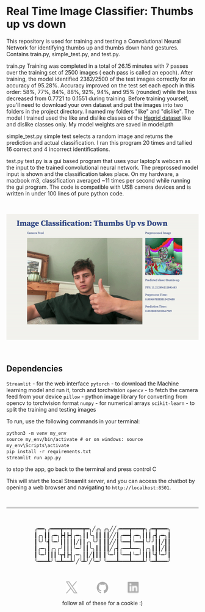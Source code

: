
# Real Time Image Classifier: Thumbs up vs down

This repository is used for training and testing a Convolutional Neural Network for identifying thumbs up and thumbs down hand gestures. Contains train.py, simple_test.py, and test.py. 

train.py
Training was completed in a total of 26.15 minutes with 7 passes over the training set of 2500 images ( each pass is called an epoch). After training, the model identified 2382/2500 of the test images correctly for an accuracy of 95.28%. Accuracy improved on the test set each epoch in this order: 58%, 77%, 84%, 88%, 92%, 94%, and 95% (rounded) while the loss decreased from 0.7721 to 0.1551 during training. Before training yourself, you'll need to download your own dataset and put the images into two folders in the project directory. I named my folders "like" and "dislike". The model I trained used the like and dislike classes of the [Hagrid dataset](https://github.com/hukenovs/hagrid) like and dislike classes only. My model weights are saved in model.pth

simple_test.py
simple test selects a random image and returns the prediction and actual classification. I ran this program 20 times and tallied 16 correct and 4 incorrect identifications. 

test.py
test.py is a gui based program that uses your laptop's webcam as the input to the trained convolutional neural network. The preprossed model input is shown and the classification takes place. On my hardware, a macbook m3, classification averaged ~11 times per second while running the gui program. The code is compatible with USB camera devices and is written in under 100 lines of pure python code. 

&nbsp;

<div align="center"><img src="preview.gif" width="800"></div>

&nbsp;

## Dependencies

`Streamlit` - for the web interface
`pytorch` - to download the Machine learning model and run it, torch and torchvision
`opencv` - to fetch the camera feed from your device
`pillow` - python image library for converting from opencv to torchvision format
`numpy` - for numerical arrays
`scikit-learn` - to split the training and testing images

To run, use the following commands in your terminal:
```
python3 -m venv my_env
source my_env/bin/activate # or on windows: source my_env\Scripts\activate
pip install -r requirements.txt
streamlit run app.py
```

to stop the app, go back to the terminal and press control C

This will start the local Streamlit server, and you can access the chatbot by opening a web browser and navigating to `http://localhost:8501`.

&nbsp;

<hr>

&nbsp;

<div align="center">



╭━━╮╭━━━┳━━┳━━━┳━╮╱╭╮        ╭╮╱╱╭━━━┳━━━┳╮╭━┳━━━╮
┃╭╮┃┃╭━╮┣┫┣┫╭━╮┃┃╰╮┃┃        ┃┃╱╱┃╭━━┫╭━╮┃┃┃╭┫╭━╮┃
┃╰╯╰┫╰━╯┃┃┃┃┃╱┃┃╭╮╰╯┃        ┃┃╱╱┃╰━━┫╰━━┫╰╯╯┃┃╱┃┃
┃╭━╮┃╭╮╭╯┃┃┃╰━╯┃┃╰╮┃┃        ┃┃╱╭┫╭━━┻━━╮┃╭╮┃┃┃╱┃┃
┃╰━╯┃┃┃╰┳┫┣┫╭━╮┃┃╱┃┃┃        ┃╰━╯┃╰━━┫╰━╯┃┃┃╰┫╰━╯┃
╰━━━┻╯╰━┻━━┻╯╱╰┻╯╱╰━╯        ╰━━━┻━━━┻━━━┻╯╰━┻━━━╯
  


&nbsp;


<a href="https://x.com/TheBrianLesko/status/1124018912268554240"><img src="https://raw.githubusercontent.com/BrianLesko/BrianLesko/main/.socials/svg-grey/x.svg" width="30" alt="X Logo"></a> &nbsp; &nbsp; &nbsp; &nbsp; &nbsp; &nbsp; <a href="https://github.com/BrianLesko"><img src="https://raw.githubusercontent.com/BrianLesko/BrianLesko/main/.socials/svg-grey/github.svg" width="30" alt="GitHub"></a> &nbsp; &nbsp; &nbsp; &nbsp; &nbsp; &nbsp; <a href="https://www.linkedin.com/in/brianlesko/"><img src="https://raw.githubusercontent.com/BrianLesko/BrianLesko/main/.socials/svg-grey/linkedin.svg" width="30" alt="LinkedIn"></a>

follow all of these for a cookie :)

</div>


&nbsp;


